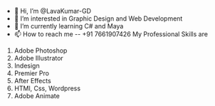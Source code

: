 - 👋 Hi, I’m @LavaKumar-GD
- 👀 I’m interested in Graphic Design and Web Development
- 🌱 I’m currently learning C# and Maya
- 📫 How to reach me -- +91 7661907426
  My Professional Skills are 
1. Adobe Photoshop
2. Adobe Illustrator
3. Indesign
4. Premier Pro
5. After Effects
6. HTMl, Css, Wordpress
7. Adobe Animate


<!---
LavaKumar-GD/LavaKumar-GD is a ✨ special ✨ repository because its `README.md` (this file) appears on your GitHub profile.
You can click the Preview link to take a look at your changes.
--->
